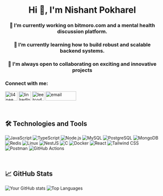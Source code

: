 <h1 align="center">Hi 👋, I'm Nishant Pokharel</h1>
<h3 align="center">🔭 I’m currently working on bitmoro.com and a mental health discussion platform.</h3>
<h3 align="center">🌱 I’m currently learning how to build robust and scalable backend systems.</h3>
<h3 align="center">👯 I'm always open to collaborating on exciting and innovative projects</h3>



<h3 align="left">Connect with me:</h3>
<p align="left">
<a href="https://twitter.com/li4neee" target="blank"><img align="center" src="https://raw.githubusercontent.com/rahuldkjain/github-profile-readme-generator/master/src/images/icons/Social/twitter.svg" alt="li4nee" height="30" width="40" /></a>
<a href="https://www.linkedin.com/in/pokharelnishant/" target="blank"><img align="center" src="https://raw.githubusercontent.com/rahuldkjain/github-profile-readme-generator/master/src/images/icons/Social/linked-in-alt.svg" alt="linkedln" height="30" width="40" /></a>
<a href="https://www.leetcode.com/li4nee" target="blank"><img align="center" src="https://raw.githubusercontent.com/rahuldkjain/github-profile-readme-generator/master/src/images/icons/Social/leet-code.svg" alt="leetcode" height="30" width="40" /></a>
<a href="https://mail.google.com/mail/?view=cm&fs=1&to=nishantpokharel9@gmail.com" target="_blank">
  <img align="center" src="https://img.shields.io/badge/-Email-D14836?logo=gmail&logoColor=white" alt="email" height="30" width="100" />
</a>

</p>

<br>



## 🛠️ Technologies and Tools

![JavaScript](https://img.shields.io/badge/-JavaScript-F7DF1E?logo=javascript&logoColor=black)
![TypeScript](https://img.shields.io/badge/-TypeScript-007ACC?logo=typescript&logoColor=white)
![Node.js](https://img.shields.io/badge/-Node.js-339933?logo=node.js&logoColor=white)
![MySQL](https://img.shields.io/badge/-MySQL-4479A1?logo=mysql&logoColor=white)
![PostgreSQL](https://img.shields.io/badge/-PostgreSQL-336791?logo=postgresql&logoColor=white)
![MongoDB](https://img.shields.io/badge/-MongoDB-47A248?logo=mongodb&logoColor=white)
![Redis](https://img.shields.io/badge/-Redis-DC382D?logo=redis&logoColor=white)
![Linux](https://img.shields.io/badge/-Linux-FCC624?logo=linux&logoColor=black)
![NestJS](https://img.shields.io/badge/-NestJS-E0234E?logo=nestjs&logoColor=white)
![C](https://img.shields.io/badge/-C-A8B9CC?logo=c&logoColor=white)
![Docker](https://img.shields.io/badge/-Docker-2496ED?logo=docker&logoColor=white)
![React](https://img.shields.io/badge/-React-61DAFB?logo=react&logoColor=black)
![Tailwind CSS](https://img.shields.io/badge/-Tailwind_CSS-38B2AC?logo=tailwindcss&logoColor=white)
![Postman](https://img.shields.io/badge/-Postman-FF6C37?logo=postman&logoColor=white)
![GitHub Actions](https://img.shields.io/badge/-GitHub_Actions-2088FF?logo=githubactions&logoColor=white)


<br>


## 📈 GitHub Stats
![Your GitHub stats](https://github-readme-stats.vercel.app/api?username=li4nee&show_icons=true&theme=radical)
![Top Languages](https://github-readme-stats.vercel.app/api/top-langs/?username=li4nee&layout=compact&theme=radical)


